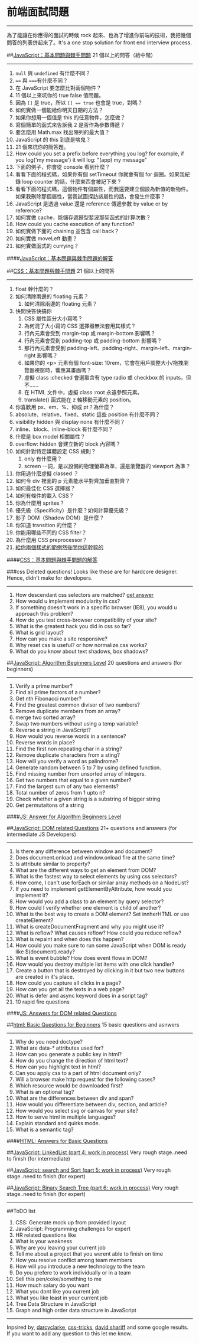 前端面試問題
=============================
-------
為了能讓在你應得的面試的時候 rock 起來、也為了增進你前端的技術，我把幾個問答的列表併起來了。It's a one stop solution for front end interview process.



##[JavaScript：基本問題與棘手問題](http://www.thatjsdude.com/interview/js2.html)
21 個以上的問答（給中階）
__________________
1. ` null ` 與 ` undefined ` 有什麼不同？
2. `==` 與 `===`有什麼不同？
3. 在 JavaScript 要怎麼比對兩個物件？
4. 11 個以上來坑你的 true false 值問題。
5. 因為 `[]` 是 true，所以 `[] == true` 也會是 true，對嗎？
6. 如何實做一個能給你明天日期的方法？
7. 如果你想用一個值是 this 的任意物件，怎麼做？
8. 寫個簡單的函式來告訴我 2 是否作為參數傳遞？
9. 要怎麼用 Math.max 找出陣列的最大值？
10. JavaScript 的 this 到底是啥鬼？
11. 21 個來坑你的簡答題。
12. How could you set a prefix before everything you log? for example, if you log('my message') it will log: "(app) my message"
13. 下面的例子，你會從 console 看到什麼？
14. 看看下面的程式碼，如果你有個 setTimeout 你就會有個 for 迴圈。如果我紀錄 loop counter 的話，什麼東西會被記下來？
15. 看看下面的程式碼，這個物件有個屬性，而我還要建立個設為新值的新物件。如果我刪除那個屬性，當我試圖探訪該屬性的話，會發生什麼事？
16. JavaScript 是透過 value 還是 reference 傳遞參數 by value or by reference?
17. 如何實做 cache，能儲存遞歸型斐波那契函式的計算次數？
18. How could you cache execution of any function?
19. 如何實做下面的 chaining 並包含 call back？
20. 如何實做 moveLeft 動畫？
21. 如何實做函式的 currying？

####[JavaScript：基本問題與棘手問題的解答](http://www.thatjsdude.com/interview/js2.html)



##[CSS：基本問題與棘手問題](http://www.thatjsdude.com/interview/css.html)
21 個以上的問答
____________
1. float 幹什麼的？
1. 如何清除兩邊的 floating 元素？
    1. 如何清除兩邊的 floating 元素？
1. 快問快答快搞你
    1. CSS 屬性區分大小寫嗎？
    1. 為何混了大小寫的 CSS 選擇器無法套用其樣式？
    1. 行內元素會受到 margin-top 或 margin-bottom 影響嗎？
    1. 行內元素會受到 padding-top 或 padding-bottom 影響嗎？
    1. 那行內元素會受到 padding-left、padding-right、margin-left、margin-right 影響嗎？
    1. 如果你的 &lt;p&gt; 元素有個 font-size: 10rem，它會在用戶調整大小/拖拽瀏覽器視窗時，響應其畫面嗎？
    1. 虛擬 class :checked 會選取含有 type radio 或 checkbox 的 inputs，但不……
    1. 在 HTML 文件中，虛擬 class :root 永遠參照元素。
    1. translate() 函式能在 z 軸移動元素的 position。
1. 你喜歡用 px、em、%、抑或 pt？為什麼？
1. absolute、relative、fixed、static 這些 position 有什麼不同？
1. visibility hidden 與 display none 有什麼不同？
1. inline、block、inline-block 有什麼不同？
1. 什麼是 box model 相關屬性？
1. overflow: hidden 會建立新的 block 內容嗎？
1. 如何針對特定媒體設定 CSS 規則？
    1. only 有什麼用？
    1. screen 一詞，是以設備的物理螢幕為準，還是瀏覽器的 viewport 為準？
1. 你用過什麼虛擬 classed ？
1. 如何令 div 裡面的 p 元素能水平對齊加垂直對齊？
1. 如何最佳化 CSS 選擇器？
1. 如何有條件的載入 CSS？
1. 你為什麼用 sprites？
1. 優先級（Specificity）是什麼？如何計算優先級？
1. 影子 DOM（Shadow DOM）是什麼？
1. 你知道 transition 的什麼？
1. 你能用哪些不同的 CSS filter？
1. 為什麼用 CSS preprocessor？
1. [給你兩個樣式的範例然後問你這幹嘛的](http://www.thatjsdude.com/interview/css.html#seeAndTell)

####[CSS：基本問題與棘手問題的解答](http://www.thatjsdude.com/interview/css.html)

###css Deleted questions!
Looks like these are for hardcore designer. Hence, didn't make for developers.
______
1. How descendant css selectors are matched? [get answer](https://www.youtube.com/watch?v=EW8Bg_H_P7M)
1. How would u implement modularity in css?
1. If something doesn't work in a specific browser (IE8), you would u approach this problem?
1. How do you test cross-browser compatibility of your site?
1. What is the greatest hack you did in css so far?
1. What is grid layout?
1. How can you make a site responsive?
1. Why reset css is useful? or how normalize.css works?
1. What do you know about text shadows, box shadows?




##[JavaScript: Algorithm Beginners Level](http://www.thatjsdude.com/interview/js1.html)
20 questions and answers (for beginners)
__________________
1. Verify a prime number?
1. Find all prime factors of a number?
1. Get nth Fibonacci number?
1. Find the greatest common divisor of two numbers?
1. Remove duplicate members from an array?
1. merge two sorted array?
1. Swap two numbers without using a temp variable?
1. Reverse a string in JavaScript?
1. How would you reverse words in a sentence?
1. Reverse words in place?
1. Find the first non repeating char in a string?
1. Remove duplicate characters from a sting?
1. How will you verify a word as palindrome?
1. Generate random between 5 to 7 by using defined function.
1. Find missing number from unsorted array of integers.
1. Get two numbers that equal to a given number?
1. Find the largest sum of any two elements?
1. Total number of zeros from 1 upto n?
1. Check whether a given string is a substring of bigger string
2. Get permutaitons of a string

####[JS: Answer for Algorithm Beginners Level](http://www.thatjsdude.com/interview/js1.html)



##[JavaScript: DOM related Questions](http://www.thatjsdude.com/interview/dom.html)
21+ questions and answers (for intermediate JS Developers)
__________________
1. Is there any difference between window and document?
1. Does document.onload and window.onload fire at the same time?
1. Is attribute similar to property?
1. What are the different ways to get an element from DOM?
1. What is the fastest way to select elements by using css selectors?
1. How come, I can't use forEach or similar array methods on a NodeList?
1. If you need to implement getElementByAttribute, how would you implement it?
1. How would you add a class to an element by query selector?
1. How could I verify whether one element is child of another?
1. What is the best way to create a DOM element? Set innherHTML or use createElement?
1. What is createDocumentFragment and why you might use it?
1. What is reflow? What causes reflow? How could you reduce reflow?
1. What is repaint and when does this happen?
1. How could you make sure to run some JavaScript when DOM is ready like $(document).ready?
1. What is event bubble? How does event flows in DOM?
1. How would you destroy multiple list items with one click handler?
1. Create a button that is destroyed by clicking in it but two new buttons are created in it's place.
1. How could you capture all clicks in a page?
1. How can you get all the texts in a web page?
1. What is defer and async keyword does in a script tag?
1. 10 rapid fire questions

####[JS: Answers for DOM related Questions](http://www.thatjsdude.com/interview/dom.html)



##[html: Basic Questions for Beginners](http://www.thatjsdude.com/interview/html.html)
15 basic questions and asnwers
______
1. Why do you need doctype?
2. What are data-* attributes used for?
3. How can you generate a public key in html?
4. How do you change the direction of html text?
5. How can you highlight text in html?
6. Can you apply css to a part of html document only?
7. Will a browser make http request for the following cases?
8. Which resource would be downloaded first?
9. What is an optional tag?
10. What are the differences between div and span?
11. How would you differentiate between div, section, and article?
12. How would you select svg or canvas for your site?
13. How to serve html in multiple languages?
14. Explain standard and quirks mode.
15. What is a semantic tag?

####[HTML: Answers for Basic Questions](http://www.thatjsdude.com/interview/html.html)


##[JavaScript: LinkedList (part 4: work in process)](http://www.thatjsdude.com/interview/linkedList.html)
Very rough stage..need to finish (for intermediate)

##[JavaScript: search and Sort (part 5: work in process)](http://khan4019.github.io/front-end-Interview-Questions/sort.html)
Very rough stage..need to finish (for expert)

##[JavaScript: Binary Search Tree (part 6: work in process)](http://khan4019.github.io/front-end-Interview-Questions/bst.html)
Very rough stage..need to finish (for expert)
__________________

##ToDO list
1. CSS: Generate mock up from provided layout
2. JavaScript: Programming challenges for expert
3. HR related questions like
  1. What is your weakness
  2. Why are you leaving your current job
  3. Tell me about a project that you werent able to finish on time
  4. How you resolve conflict among team members
  5. How will you introduce a new technology to the team
  6. Do you prefere to work individually or in a team
  7. Sell this pen/coke/something to me
  8. How much salary do you want
  3. What you dont like you current job
  4. What you like least in your current job
3. Tree Data Structure in JavaScript
4. Graph and high order data structure in JavaScript
___________________

Inpsired by, [darcyclarke](https://github.com/darcyclarke/Front-end-Developer-Interview-Questions), [css-tricks](http://css-tricks.com/interview-questions-css/), [david shariff](http://davidshariff.com/quiz/) and some google results. If you want to add any question to this let me know.
